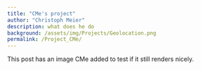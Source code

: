 ```yaml
---
title: "CMe's project"
author: "Christoph Meier"
description: what does he do
background: /assets/img/Projects/Geolocation.png
permalink: /Project_CMe/
---
```


This post has an image CMe added to test if it still renders nicely.

